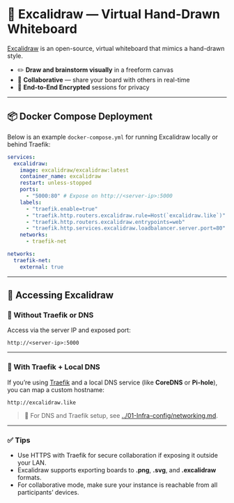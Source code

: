 # 🎨 Excalidraw — Virtual Hand-Drawn Whiteboard

[Excalidraw](https://github.com/excalidraw/excalidraw) is an open-source, virtual whiteboard that mimics a hand-drawn style.

* ✏️ **Draw and brainstorm visually** in a freeform canvas
* 🤝 **Collaborative** — share your board with others in real-time
* 🔐 **End-to-End Encrypted** sessions for privacy

---

## 📦 Docker Compose Deployment

Below is an example `docker-compose.yml` for running Excalidraw locally or behind Traefik:

```yaml
services:
  excalidraw:
    image: excalidraw/excalidraw:latest
    container_name: excalidraw
    restart: unless-stopped
    ports:
      - "5000:80" # Expose on http://<server-ip>:5000
    labels:
      - "traefik.enable=true"
      - "traefik.http.routers.excalidraw.rule=Host(`excalidraw.like`)"
      - "traefik.http.routers.excalidraw.entrypoints=web"
      - "traefik.http.services.excalidraw.loadbalancer.server.port=80"
    networks:
      - traefik-net

networks:
  traefik-net:
    external: true
```

---

## 🧭 Accessing Excalidraw

### 🔹 Without Traefik or DNS

Access via the server IP and exposed port:

```
http://<server-ip>:5000
```

---

### 🔹 With Traefik + Local DNS

If you’re using [Traefik](https://doc.traefik.io/traefik/) and a local DNS service (like **CoreDNS** or **Pi-hole**), you can map a custom hostname:

```
http://excalidraw.like
```

> 📌 For DNS and Traefik setup, see [../01-Infra-config/networking.md](../01-Infra-config/networking.md).

---

### ✅ Tips

* Use HTTPS with Traefik for secure collaboration if exposing it outside your LAN.
* Excalidraw supports exporting boards to **.png**, **.svg**, and **.excalidraw** formats.
* For collaborative mode, make sure your instance is reachable from all participants’ devices.